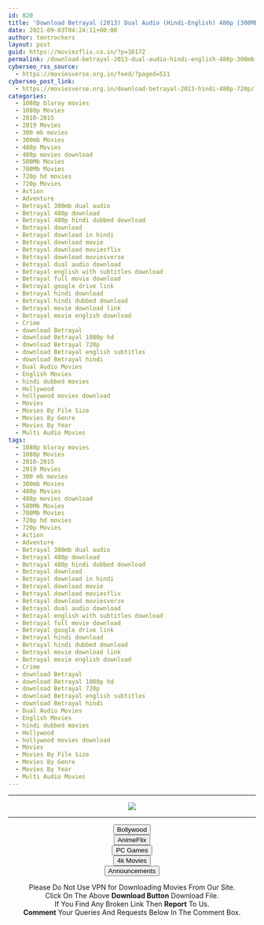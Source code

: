 ```yaml
---
id: 820
title: 'Download Betrayal (2013) Dual Audio (Hindi-English) 480p [300MB] || 720p [800MB]'
date: 2021-09-03T04:24:11+00:00
author: tentrockers
layout: post
guid: https://moviezflix.co.in/?p=16172
permalink: /download-betrayal-2013-dual-audio-hindi-english-480p-300mb-720p-800mb/
cyberseo_rss_source:
  - https://moviesverse.org.in/feed/?paged=511
cyberseo_post_link:
  - https://moviesverse.org.in/download-betrayal-2013-hindi-480p-720p/
categories:
  - 1080p bluray movies
  - 1080p Movies
  - 2010-2015
  - 2019 Movies
  - 300 mb movies
  - 300mb Movies
  - 480p Movies
  - 480p movies download
  - 500Mb Movies
  - 700Mb Movies
  - 720p hd movies
  - 720p Movies
  - Action
  - Adventure
  - Betrayal 300mb dual audio
  - Betrayal 480p download
  - Betrayal 480p hindi dubbed download
  - Betrayal download
  - Betrayal download in hindi
  - Betrayal download movie
  - Betrayal download moviesflix
  - Betrayal download moviesverse
  - Betrayal dual audio download
  - Betrayal english with subtitles download
  - Betrayal full movie download
  - Betrayal google drive link
  - Betrayal hindi download
  - Betrayal hindi dubbed download
  - Betrayal movie download link
  - Betrayal movie english download
  - Crime
  - download Betrayal
  - download Betrayal 1080p hd
  - download Betrayal 720p
  - download Betrayal english subtitles
  - download Betrayal hindi
  - Dual Audio Movies
  - English Movies
  - hindi dubbed movies
  - Hollywood
  - hollywood movies download
  - Movies
  - Movies By File Size
  - Movies By Genre
  - Movies By Year
  - Multi Audio Movies
tags:
  - 1080p bluray movies
  - 1080p Movies
  - 2010-2015
  - 2019 Movies
  - 300 mb movies
  - 300mb Movies
  - 480p Movies
  - 480p movies download
  - 500Mb Movies
  - 700Mb Movies
  - 720p hd movies
  - 720p Movies
  - Action
  - Adventure
  - Betrayal 300mb dual audio
  - Betrayal 480p download
  - Betrayal 480p hindi dubbed download
  - Betrayal download
  - Betrayal download in hindi
  - Betrayal download movie
  - Betrayal download moviesflix
  - Betrayal download moviesverse
  - Betrayal dual audio download
  - Betrayal english with subtitles download
  - Betrayal full movie download
  - Betrayal google drive link
  - Betrayal hindi download
  - Betrayal hindi dubbed download
  - Betrayal movie download link
  - Betrayal movie english download
  - Crime
  - download Betrayal
  - download Betrayal 1080p hd
  - download Betrayal 720p
  - download Betrayal english subtitles
  - download Betrayal hindi
  - Dual Audio Movies
  - English Movies
  - hindi dubbed movies
  - Hollywood
  - hollywood movies download
  - Movies
  - Movies By File Size
  - Movies By Genre
  - Movies By Year
  - Multi Audio Movies
---
```

<center>
  </p> 
  
  <hr />
  
  <p>
    <a href="http://gdrivepro.xyz/join.php" data-wpel-link="external" target="_blank" rel="nofollow external noopener noreferrer"><img src="https://i.imgur.com/FhMdWdW.png" /></a>
  </p>
  
  <hr />
  
  <p>
    <a href="https://dogemovies.xyz" target="_blank" data-wpel-link="external" rel="nofollow external noopener noreferrer"><button class="button button5">Bollywood</button></a><br /> <a href="https://animeflix.in" target="_blank" data-wpel-link="external" rel="nofollow external noopener noreferrer"><button class="button button5">AnimeFlix</button></a><br /> <a href="https://gamesflix.net/" target="_blank" data-wpel-link="external" rel="nofollow external noopener noreferrer"><button class="button button5">PC Games</button></a><br /> <a href="https://uhdmovies.in" target="_blank" data-wpel-link="external" rel="nofollow external noopener noreferrer"><button class="button button5">4k Movies</button></a><br /> <a href="https://moviesverse.org.in/announcements/" target="_blank" data-wpel-link="internal" rel="noopener"><button class="button button5">Announcements</button></a>
  </p>
  
  <div class="alert alert-danger">
    Please Do Not Use VPN for Downloading Movies From Our Site.
  </div>
  
  <div class="alert alert-success">
    Click On The Above <strong>Download Button</strong> Download File.
  </div>
  
  <div class="alert alert-warning">
    If You Find Any Broken Link Then <strong>Report</strong> To Us.
  </div>
  
  <div class="alert alert-info">
    <strong>Comment</strong> Your Queries And Requests Below In The Comment Box.
  </div>
  
  <p>
    </center>
  </p>